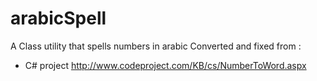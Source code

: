 # arabicSpell
A Class utility that spells numbers in arabic
Converted and fixed from :
  * C# project http://www.codeproject.com/KB/cs/NumberToWord.aspx

